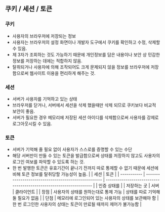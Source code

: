 ## 쿠키 / 세션 / 토큰

### 쿠키

-   사용자의 브라우저에 저장되는 정보
-   사용자는 브라우저의 설정 화면이나 개발자 도구에서 쿠키를 확인하고 수정, 삭제할 수 있음.
-   제 3자가 조회하는 것도 가능하기 때문에 개인정보를 담은 내용이나 보안 상 민감한 정보를 저장하는 데에는 적합하지 않음.
-   탈취되거나 사용자에 의해 조작되어도 크게 문제되지 않을 정보를 브라우저에 저장함으로써 웹사이트 이용을 편리하게 해주는 것.

### 세션

-   서버가 사용자를 기억하고 있는 상태
-   브라우저를 닫거나, 서버에서 세션을 삭제 했을때만 삭제 되므로 쿠키보다 비교적 보안이 좋음.
-   서버가 필요한 경우 메모리에 저장된 세션 아이디를 삭제함으로써 사용자를 강제로 로그아웃시킬 수 있음.

### 토큰

-   서버가 기억해 줄 필요 없이 사용자가 스스로를 증명할 수 있는 수단
-   해당 서버만이 만들 수 있는 토큰을 발급함으로써 상태를 저장하지 않고도 사용자의 로그인 여보를 파악할 수 있도록 하는 것.
-   한 번 발행한 토큰은 유효기간이 끝나기 전까지 따로 통제할 수 없기 때문에 세션에 비해 토큰 정보를 탈취당할 가능성이 높음.
    | | 세션 | 토큰 |
    | ----------- | ---------------------------------------------------- | ------------------------------------------------------------------- |
    | 인증 상태를 |
    | 저장하는 곳 | 서버 | 클라이언트 |
    | 장점 | 사용자의 상태를 원하는대로 통제 가능 | 상태를 따로 기억해 둘 필요가 없음 |
    | 단점 | 메모리에 로그인되어 있는 사용자의 상태를 보관해야 함 | 한 번 로그인한 사용자의 상태는 토큰이 만료될 때까지 제어가 불가능함 |
